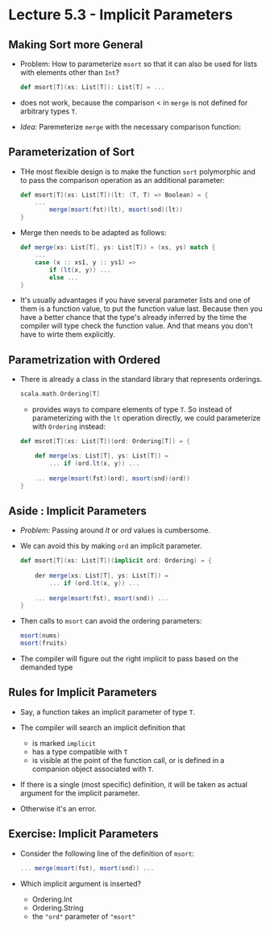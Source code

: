 # Lecture 5.3 - Implicit Parameters

## Making Sort more General
* Problem: How to parameterize `msort` so that it can also be used for lists with elements other than `Int`?

	```scala
	def msort[T](xs: List[T]): List[T] = ...
	```

* does not work, because the comparison < in `merge` is not defined for arbitrary types `T`.
* *Idea:* Paremeterize `merge` with the necessary comparison function:

## Parameterization of Sort
* THe most flexible design is to make the function `sort` polymorphic and to pass the comparison operation as an additional parameter:

	```scala
	def msort[T](xs: List[T])(lt: (T, T) => Boolean) = {
		...
			merge(msort(fst)(lt), msort(snd)(lt))
	}
	```

* Merge then needs to be adapted as follows:

	```scala
	def merge(xs: List[T], ys: List[T]) = (xs, ys) match {
		...
		case (x :: xs1, y :: ys1) =>
			if (lt(x, y)) ...
			else ...
	}
	```

* It's usually advantages if you have several parameter lists and one of them is a function value, to put the function value last. Because then you have a better chance that the type's already inferred by the time the compiler will type check the function value. And that means you don't have to wirte them explicitly. 

## Parametrization with Ordered
* There is already a class in the standard library that represents orderings.

	```scala
	scala.math.Ordering[T]
	```
	
	* provides ways to compare elements of type `T`. So instead of parameterizing with the `lt` operation directly, we could parameterize with `Ordering` instead:

	```scala
	def msrot[T](xs: List[T])(ord: Ordering[T]) = {
	
		def merge(xs: List[T], ys: List[T]) =
			... if (ord.lt(x, y)) ...
			
		... merge(msort(fst)(ord), msort(snd)(ord))
	}
	```
	
## Aside : Implicit Parameters
* *Problem:* Passing around *lt* or *ord* values is cumbersome.
* We can avoid this by making `ord` an implicit parameter.

	```scala
	def msort[T](xs: List[T])(implicit ord: Ordering) = {
		
		der merge(xs: List[T], ys: List[T]) = 
			... if (ord.lt(x, y)) ...
			
		... merge(msort(fst), msort(snd)) ...
	}
	```
* Then calls to `msort` can avoid the ordering parameters:

	```scala
	msort(nums)
	msort(fruits)
	```
	
* The compiler will figure out the right implicit to pass based on the demanded type

## Rules for Implicit Parameters
* Say, a function takes an implicit parameter of type `T`.
* The compiler will search an implicit definition that
	* is marked `implicit`
	* has a type compatible with `T`
	* is visible at the point of the function call, or is defined in a companion object associated with `T`.

* If there is a single (most specific) definition, it will be taken as actual argument for the implicit parameter.
* Otherwise it's an error.

## Exercise: Implicit Parameters
* Consider the following line of the definition of `msort`:

	```scala
	... merge(msort(fst), msort(snd)) ...
	```
	
* Which implicit argument is inserted?
	* Ordering.Int
	* Ordering.String
	* the `"ord"` parameter of `"msort"`
